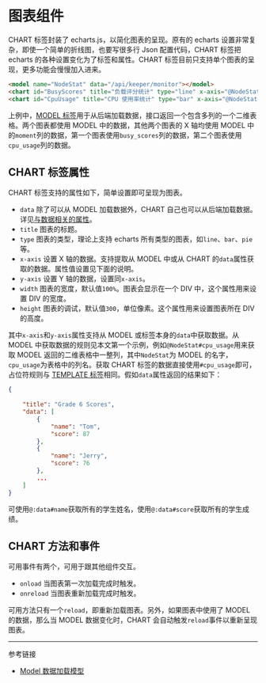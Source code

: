 # 图表组件

CHART 标签封装了 echarts.js，以简化图表的呈现。原有的 echarts 设置非常复杂，即使一个简单的折线图，也要写很多行 Json 配置代码，CHART 标签把 echarts 的各种设置变化为了标签和属性。CHART 标签目前只支持单个图表的呈现，更多功能会慢慢加入进来。

```html
<model name="NodeStat" data="/api/keeper/monitor"></model>
<chart id="BusyScores" title="负载评分统计" type="line" x-axis="@NodeStat#moment" y-axis="@NodeStat#busy_scores"></chart>
<chart id="CpuUsage" title="CPU 使用率统计" type="bar" x-axis="@NodeStat#moment" y-axis="@NodeStat#cpu_usage"></chart>
```

上例中，[MODEL 标签](/root.js/model.md)用于从后端加载数据，接口返回一个包含多列的一个二维表格。两个图表都使用 MODEL 中的数据，其他两个图表的 X 轴均使用 MODEL 中的`moment`列的数据，第一个图表使用`busy_scores`列的数据，第二个图表使用`cpu_usage`列的数据。

## CHART 标签属性

CHART 标签支持的属性如下，简单设置即可呈现为图表。

* `data` 除了可以从 MODEL 加载数据外，CHART 自己也可以从后端加载数据。详见[与数据相关的属性](/root.js/data.md)。
* `title` 图表的标题。
* `type` 图表的类型，理论上支持 echarts 所有类型的图表，如`line`、`bar`、`pie`等。
* `x-axis` 设置 X 轴的数据。支持提取从 MODEL 中或从 CHART 的`data`属性获取的数据。属性值设置见下面的说明。
* `y-axis` 设置 Y 轴的数据，设置同`x-axis`。
* `width` 图表的宽度，默认值`100%`。图表会显示在一个 DIV 中，这个属性用来设置 DIV 的宽度。
* `height` 图表的调试，默认值`300`，单位像素。这个属性用来设置图表所在 DIV 的高度。

其中`x-axis`和`y-axis`属性支持从 MODEL 或标签本身的`data`中获取数据。从 MODEL 中获取数据的规则见本文第一个示例，例如`@NodeStat#cpu_usage`用来获取 MODEL 返回的二维表格中一整列，其中`NodeStat`为 MODEL 的名字，`cpu_usage`为表格中的列名。获取 CHART 标签的数据直接使用`#cpu_usage`即可，占位符规则与 [TEMPLATE 标签](/root.js/template.md)相同。假如`data`属性返回的结果如下：

```json
{
    
    "title": "Grade 6 Scores",
    "data": [
        {
            "name": "Tom",
            "score": 87
        },
        {
            "name": "Jerry",
            "score": 76
        },
        ...
    ]
}
```

可使用`@:data#name`获取所有的学生姓名，使用`@:data#score`获取所有的学生成绩。

## CHART 方法和事件

可用事件有两个，可用于跟其他组件交互。

* `onload` 当图表第一次加载完成时触发。
* `onreload` 当图表重新加载完成时触发。

可用方法只有一个`reload`，即重新加载图表。另外，如果图表中使用了 MODEL 的数据，那么当 MODEL 数据变化时，CHART 会自动触发`reload`事件以重新呈现图表。

---
参考链接

* [Model 数据加载模型](/root.js/model.md)